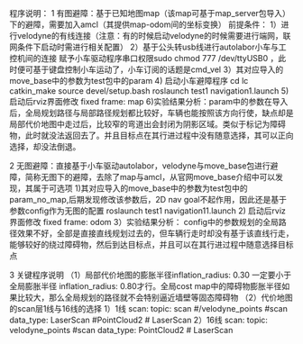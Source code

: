 程序说明：
1 有图避障：基于已知地图map（该map可基于map_server包导入）下的避障，需要加入amcl（其提供map-odom间的坐标变换）
前提条件：
1）进行velodyne的有线连接（注意：有的时候启动velodyne的时候需要进行端网，联网条件下启动时需进行相关配置）
2）基于公头转usb线进行autolabor小车与工控机间的连接
赋予小车驱动程序串口权限sudo chmod 777 /dev/ttyUSB0 ，此时便可基于键盘控制小车运动了，小车订阅的话题是cmd_vel
3）其对应导入的move_base中的参数为test包中的param
4) 启动小车避障程序
cd lc
catkin_make
source devel/setup.bash
roslaunch test1 navigation1.launch
5) 启动后rviz界面修改
fixed frame: map
6)实验结果分析：param中的参数在导入后，全局规划路径与局部路径规划都比较好，车辆也能按照该方向行使，缺点却是局部代价地图中走过后，比较窄的弯道出会封闭为阴影区域。类似于标记为障碍物，此时就没法返回去了。并且目标点在其行进过程中没有随意选择，其可以正向选择，却没法倒退。

2 无图避障：直接基于小车驱动autolabor，velodyne与move_base包进行避障，简称无图下的避障，去除了map与amcl，从官网move_base介绍中可以发现，其属于可选项
1)其对应导入的move_base中的参数为test包中的param_no_map,后期发现修改该参数后，2D nav goal不起作用，因此还是基于参数config作为无图的配置
roslaunch test1 navigation11.launch
2) 启动后rviz界面修改
fixed frame: odom
3）实验结果分析：
config中的参数规划的全局路径效果不好，全部是直接直线规划过去的，但车辆行走时却没有基于该直线行走，能够较好的绕过障碍物，然后到达目标点，并且可以在其行进过程中随意选择目标点

3 关键程序说明
（1）局部代价地图的膨胀半径inflation_radius: 0.30 一定要小于全局膨胀半径 inflation_radius: 0.80才行。全局cost map中的障碍物膨胀半径如果比较大，那么全局规划的路径就不会特别逼近墙壁等固态障碍物
（2）代价地图的scan层1线与16线的选择
1）1线
scan:
    topic: scan  #/velodyne_points  #scan   
    data_type: LaserScan   #PointCloud2 # LaserScan
    2）16线
    scan:
    topic: velodyne_points  #scan
    data_type: PointCloud2 # LaserScan
